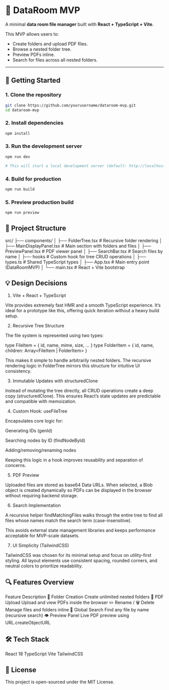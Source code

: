 # 📁 DataRoom MVP

A minimal **data room file manager** built with **React + TypeScript + Vite**.

This MVP allows users to:
- Create folders and upload PDF files.
- Browse a nested folder tree.
- Preview PDFs inline.
- Search for files across all nested folders.

---

## 🚀 Getting Started

### 1. Clone the repository
```bash
git clone https://github.com/yourusername/dataroom-mvp.git
cd dataroom-mvp
```

### 2. Install dependencies
```bash
npm install
```

### 3. Run the development server
```bash
npm run dev

# This will start a local development server (default: http://localhost:5173)
```

### 4. Build for production
```bash
npm run build
```

### 5. Preview production build
```bash
npm run preview
```

## 🧩 Project Structure

src/
├── components/
│   ├── FolderTree.tsx        # Recursive folder rendering
│   ├── MainDisplayPanel.tsx  # Main section with folders and files
│   ├── PreviewPanel.tsx      # PDF viewer panel
│   ├── SearchBar.tsx         # Search files by name
│
├── hooks                     # Custom hook for tree CRUD operations
│
├── types.ts                  # Shared TypeScript types
│
├── App.tsx                   # Main entry point (DataRoomMVP)
│
└── main.tsx                  # React + Vite bootstrap


## 💡 Design Decisions

1. Vite + React + TypeScript

Vite provides extremely fast HMR and a smooth TypeScript experience. It’s ideal for a prototype like this, offering quick iteration without a heavy build setup.

2. Recursive Tree Structure

The file system is represented using two types:

type FileItem = { id, name, mime, size, ... }
type FolderItem = { id, name, children: Array<FileItem | FolderItem> }


This makes it simple to handle arbitrarily nested folders. The recursive rendering logic in FolderTree mirrors this structure for intuitive UI consistency.

3. Immutable Updates with structuredClone

Instead of mutating the tree directly, all CRUD operations create a deep copy (structuredClone).
This ensures React’s state updates are predictable and compatible with memoization.

4. Custom Hook: useFileTree

Encapsulates core logic for:

Generating IDs (genId)

Searching nodes by ID (findNodeById)

Adding/removing/renaming nodes

Keeping this logic in a hook improves reusability and separation of concerns.

5. PDF Preview

Uploaded files are stored as base64 Data URLs.
When selected, a Blob object is created dynamically so PDFs can be displayed in the browser without requiring backend storage.

6. Search Implementation

A recursive helper findMatchingFiles walks through the entire tree to find all files whose names match the search term (case-insensitive).

This avoids external state management libraries and keeps performance acceptable for MVP-scale datasets.

7. UI Simplicity (TailwindCSS)

TailwindCSS was chosen for its minimal setup and focus on utility-first styling.
All layout elements use consistent spacing, rounded corners, and neutral colors to prioritize readability.


## 🔍 Features Overview

Feature	Description
📁 Folder Creation	Create unlimited nested folders
📄 PDF Upload	Upload and view PDFs inside the browser
✏️ Rename / 🗑️ Delete	Manage files and folders inline
🔎 Global Search	Find any file by name (recursive search)
👁️ Preview Panel	Live PDF preview using URL.createObjectURL


## 🛠️ Tech Stack

React 18
TypeScript
Vite
TailwindCSS


## 🧾 License

This project is open-sourced under the MIT License.